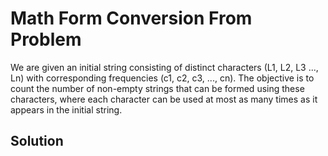 # Math Form Conversion From Problem
We are given an initial string consisting of distinct characters (L1, L2, L3 ..., Ln) with corresponding frequencies (c1, c2, c3, ..., cn). The objective is to count the number of non-empty strings that can be formed using these characters, where each character can be used at most as many times as it appears in the initial string.

## Solution
